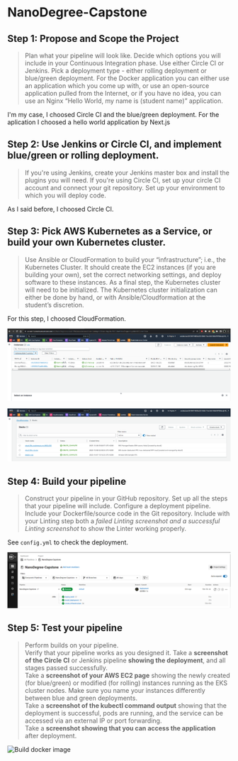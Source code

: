 # NanoDegree-Capstone
## Step 1: Propose and Scope the Project
> Plan what your pipeline will look like.
Decide which options you will include in your Continuous Integration phase. Use either Circle CI or Jenkins.
Pick a deployment type - either rolling deployment or blue/green deployment.
For the Docker application you can either use an application which you come up with, or use an open-source application pulled from the Internet, or if you have no idea, you can use an Nginx “Hello World, my name is (student name)” application.  

I'm my case, I choosed Circle CI and the blue/green deployment. For the aplication I choosed a hello world application by Next.js

## Step 2: Use Jenkins or Circle CI, and implement blue/green or rolling deployment.
>If you're using Jenkins, create your Jenkins master box and install the plugins you will need.
If you're using Circle CI, set up your circle CI account and connect your git repository.
Set up your environment to which you will deploy code.  

As I said before, I choosed Circle CI.

## Step 3: Pick AWS Kubernetes as a Service, or build your own Kubernetes cluster.
>Use Ansible or CloudFormation to build your “infrastructure”; i.e., the Kubernetes Cluster.
It should create the EC2 instances (if you are building your own), set the correct networking settings, and deploy software to these instances.
As a final step, the Kubernetes cluster will need to be initialized. The Kubernetes cluster initialization can either be done by hand, or with Ansible/Cloudformation at the student’s discretion.    

For this step, I choosed CloudFormation.


![EC2 Instances](/Screenshots/EC2.png "EC2 Instances")  

![CloudFormation](/Screenshots/CloudFormation.png "CloudFormation")
## Step 4: Build your pipeline
>Construct your pipeline in your GitHub repository.
Set up all the steps that your pipeline will include.
Configure a deployment pipeline.
Include your Dockerfile/source code in the Git repository.
Include with your Linting step both a *failed Linting screenshot and a successful Linting screenshot* to show the Linter working properly.  


See `config.yml` to check the deployment.  

![Pipelines](/Screenshots/pipeline_success.png "Pipelines")

## Step 5: Test your pipeline
>Perform builds on your pipeline.  
Verify that your pipeline works as you designed it. Take a **screenshot of the Circle CI** or Jenkins pipeline **showing the deployment**, and all stages passed successfully.  
Take a **screenshot of your AWS EC2 page** showing the newly created (for blue/green) or modified (for rolling) instances running as the EKS cluster nodes. Make sure you name your instances differently between blue and green deployments.  
Take a **screenshot of the kubectl command output** showing that the deployment is successful, pods are running, and the service can be accessed via an external IP or port forwarding.  
Take a **screenshot showing that you can access the application** after deployment.


![Build docker image](/Screenshots/Build_docker_image.png "Build docker 
image")
